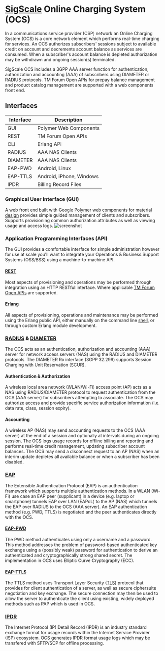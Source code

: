 # [SigScale](http://www.sigscale.org) Online Charging System (OCS)

In a communications service provider (CSP) network an Online Charging
System (OCS) is a core network element which performs real-time charging
for services. An OCS authorizes subscribers' sessions subject to available
credit on account and decrements account balance as services are consumed.
When a subscriber's account balance is depleted authorization may be
withdrawn and ongoing session(s) terminated.

SigScale OCS includes a 3GPP AAA server function for authentication,
authorization and accounting (AAA) of subscribers using DIAMETER or
RADIUS protocols. TM Forum Open APIs for prepay balance management and
product catalog management are supported with a web components front end.

## Interfaces
|Interface | Description               |
|----------|---------------------------|
|GUI       | Polymer Web Components    |
|REST      | TM Forum Open APIs        |
|CLI       | Erlang API                |
|RADIUS    | AAA NAS Clients           |
|DIAMETER  | AAA NAS Clients           |
|EAP-PWD   | Android, Linux            |
|EAP-TTLS  | Android, iPhone, Windows  |
|IPDR      | Billing Record Files      |

### Graphical User Interface (GUI)
A web front end built with Google [Polymer](https://www.polymer-project.org)
web components for
[material design](https://material.io/guidelines/material-design/introduction.html) 
provides simple guided management of clients and subscribers. Supports
provisioning common authorization attributes as well as viewing usage and access logs.
![screenshot](https://raw.githubusercontent.com/sigscale/ocs/master/doc/ocs-gui.png)

### Application Programming Interfaces (API)
The GUI provides a comfortable interface for simple administration however
for use at scale you'll want to integrate your Operations & Business Support
Systems (OSS/BSS) using a machine-to-machine API. 

#### [REST](https://en.wikipedia.org/wiki/Representational_state_transfer)
Most aspects of provisioning and operations may be performed through
integration using an HTTP RESTful interface. Where applicable
[TM Forum](https://www.tmforum.org)
[Open APIs](https://www.tmforum.org/open-apis/) are supported.

#### [Erlang](http://www.erlang.org)
All aspects of provisioning, operations and maintenance may be performed
using the Erlang public API, either manually on the command line
[shell](http://erlang.org/doc/man/shell.html), or through custom Erlang
module development.

### [RADIUS](https://tools.ietf.org/html/rfc2865) & [DIAMETER](https://tools.ietf.org/html/rfc6733)
The OCS acts as an authentication, authorization and accounting (AAA) server
for network access servers (NAS) using the RADIUS and DIAMETER protocols.
The DIAMETER Ro interface (3GPP 32.299) supports Session Charging with
Unit Reservation (SCUR).

#### Authentication & Authorization
A wireless local area network (WLAN/Wi-Fi) access
point (AP) acts as a NAS using RADIUS/DIAMETER protocol to request authentication
from the OCS (AAA server) for subscribers attempting to associate. The OCS
may authorize access and provide specific service authorization information
(i.e. data rate, class, session expiry).

#### Accounting
A wireless AP (NAS) may send accounting requests to the OCS (AAA server)
at the end of a session and optionally at intervals during an ongoing
session. The OCS logs usage records for offline billing and reporting and
performs real-time credit management, updating subscriber account balances.
The OCS may send a disconnect request to an AP (NAS) when an interim update
depletes all available balance or when a subscriber has been disabled.

### [EAP](https://tools.ietf.org/html/rfc3748)
The Extensible Authentication Protocol (EAP) is an authentication framework
which supports multiple authentication methods. In a WLAN (Wi-Fi) use case
an EAP peer (supplicant) in a device (e.g. laptop or smartphone) tunnels
EAP over LAN (EAPoL) to the AP (NAS) which tunnels the EAP over RADIUS to
the OCS (AAA server). An EAP authentication method (e.g. PWD, TTLS) is
negotiated and the peer authenticates directly with the OCS.

#### [EAP-PWD](https://tools.ietf.org/html/rfc5931)
The PWD method authenticates using only a username and a password. This
method addresses the problem of password-based authenticated key exchange
using a (possibly weak) password for authentication to derive an
authenticated and cryptographically strong shared secret. The implementation
in OCS uses Elliptic Curve Cryptography (ECC).

#### [EAP-TTLS](https://tools.ietf.org/html/rfc5281)
The TTLS method uses Transport Layer Security
([TLS](https://tools.ietf.org/html/rfc4346)) protocol that provides for
client authentication of a server, as well as secure ciphersuite
negotiation and key exchange. The secure connection may then be used to
allow the server to authenticate the client using existing, widely deployed
methods such as PAP which is used in OCS.

### [IPDR](https://www.tmforum.org/ipdr)
The Internet Protocol (IP) Detail Record (IPDR) is an industry standard
exchange format for usage records within the Internet Service Provider (ISP)
ecosystem. OCS generates IPDR format usage logs which may be transfered with
SFTP/SCP for offline processing.

